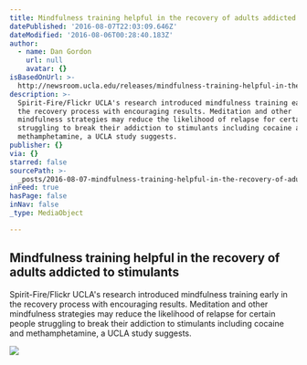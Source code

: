 ```yaml
---
title: Mindfulness training helpful in the recovery of adults addicted to stimulants
datePublished: '2016-08-07T22:03:09.646Z'
dateModified: '2016-08-06T00:28:40.183Z'
author:
  - name: Dan Gordon
    url: null
    avatar: {}
isBasedOnUrl: >-
  http://newsroom.ucla.edu/releases/mindfulness-training-helpful-in-the-recovery-of-adults-addicted-to-stimulants
description: >-
  Spirit-Fire/Flickr UCLA's research introduced mindfulness training early in
  the recovery process with encouraging results. Meditation and other
  mindfulness strategies may reduce the likelihood of relapse for certain people
  struggling to break their addiction to stimulants including cocaine and
  methamphetamine, a UCLA study suggests.
publisher: {}
via: {}
starred: false
sourcePath: >-
  _posts/2016-08-07-mindfulness-training-helpful-in-the-recovery-of-adults-addic.md
inFeed: true
hasPage: false
inNav: false
_type: MediaObject

---
```

<article style=""><h1>Mindfulness training helpful in the recovery of adults addicted to stimulants</h1><p>Spirit-Fire/Flickr UCLA's research introduced mindfulness training early in the recovery process with encouraging results. Meditation and other mindfulness strategies may reduce the likelihood of relapse for certain people struggling to break their addiction to stimulants including cocaine and methamphetamine, a UCLA study suggests.</p><img src="http://cms.ipressroom.com.s3.amazonaws.com/173/files/20167/57a39f2d2cfac209a803b3c4_meditation/meditation_ce580411-074d-44e8-8693-5f7eb4b2b361-prv.jpg" /></article>